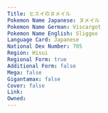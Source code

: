 ```yaml
---
﻿Title: ヒスイのヌメイル
Pokemon Name Japanese: ヌメイル
Pokemon Name German: Viscargot
Pokemon Name English: Sliggoo
Language Card: Japanese
National Dex Number: 705
Region: Hisui
Regional Form: true
Additional Form: false
Mega: false
Gigantamax: false
Cover: false
Link: 
Owned: 
---
```

